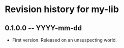 # Revision history for my-lib

## 0.1.0.0  -- YYYY-mm-dd

* First version. Released on an unsuspecting world.
